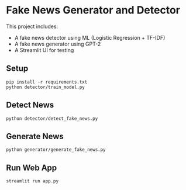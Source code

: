 # Fake News Generator and Detector

This project includes:
- A fake news detector using ML (Logistic Regression + TF-IDF)
- A fake news generator using GPT-2
- A Streamlit UI for testing

## Setup

```
pip install -r requirements.txt
python detector/train_model.py
```

## Detect News

```
python detector/detect_fake_news.py
```

## Generate News

```
python generator/generate_fake_news.py
```

## Run Web App

```
streamlit run app.py
```
